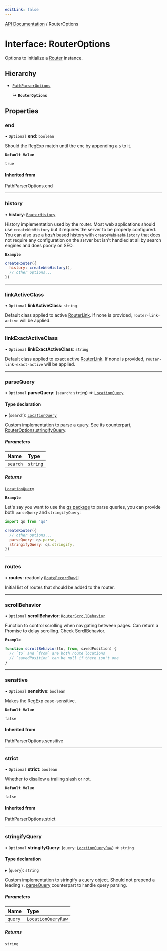```yaml
---
editLink: false
---
```


[API Documentation](../index.md) / RouterOptions

# Interface: RouterOptions

Options to initialize a [Router](Router.md) instance.

## Hierarchy

- [`PathParserOptions`](../index.md#PathParserOptions)

  ↳ **`RouterOptions`**

## Properties

### end

• `Optional` **end**: `boolean`

Should the RegExp match until the end by appending a `$` to it.

**`Default Value`**

`true`

#### Inherited from

PathParserOptions.end

___

### history

• **history**: [`RouterHistory`](RouterHistory.md)

History implementation used by the router. Most web applications should use
`createWebHistory` but it requires the server to be properly configured.
You can also use a _hash_ based history with `createWebHashHistory` that
does not require any configuration on the server but isn't handled at all
by search engines and does poorly on SEO.

**`Example`**

```js
createRouter({
  history: createWebHistory(),
  // other options...
})
```

___

### linkActiveClass

• `Optional` **linkActiveClass**: `string`

Default class applied to active [RouterLink](../index.md#RouterLink). If none is provided,
`router-link-active` will be applied.

___

### linkExactActiveClass

• `Optional` **linkExactActiveClass**: `string`

Default class applied to exact active [RouterLink](../index.md#RouterLink). If none is provided,
`router-link-exact-active` will be applied.

___

### parseQuery

• `Optional` **parseQuery**: (`search`: `string`) => [`LocationQuery`](../index.md#LocationQuery)

#### Type declaration

▸ (`search`): [`LocationQuery`](../index.md#LocationQuery)

Custom implementation to parse a query. See its counterpart,
[RouterOptions.stringifyQuery](RouterOptions.md#stringifyQuery).

##### Parameters

| Name | Type |
| :------ | :------ |
| `search` | `string` |

##### Returns

[`LocationQuery`](../index.md#LocationQuery)

**`Example`**

Let's say you want to use the [qs package](https://github.com/ljharb/qs)
to parse queries, you can provide both `parseQuery` and `stringifyQuery`:
```js
import qs from 'qs'

createRouter({
  // other options...
  parseQuery: qs.parse,
  stringifyQuery: qs.stringify,
})
```

___

### routes

• **routes**: readonly [`RouteRecordRaw`](../index.md#RouteRecordRaw)[]

Initial list of routes that should be added to the router.

___

### scrollBehavior

• `Optional` **scrollBehavior**: [`RouterScrollBehavior`](RouterScrollBehavior.md)

Function to control scrolling when navigating between pages. Can return a
Promise to delay scrolling. Check ScrollBehavior.

**`Example`**

```js
function scrollBehavior(to, from, savedPosition) {
  // `to` and `from` are both route locations
  // `savedPosition` can be null if there isn't one
}
```

___

### sensitive

• `Optional` **sensitive**: `boolean`

Makes the RegExp case-sensitive.

**`Default Value`**

`false`

#### Inherited from

PathParserOptions.sensitive

___

### strict

• `Optional` **strict**: `boolean`

Whether to disallow a trailing slash or not.

**`Default Value`**

`false`

#### Inherited from

PathParserOptions.strict

___

### stringifyQuery

• `Optional` **stringifyQuery**: (`query`: [`LocationQueryRaw`](../index.md#LocationQueryRaw)) => `string`

#### Type declaration

▸ (`query`): `string`

Custom implementation to stringify a query object. Should not prepend a leading `?`.
[parseQuery](RouterOptions.md#parseQuery) counterpart to handle query parsing.

##### Parameters

| Name | Type |
| :------ | :------ |
| `query` | [`LocationQueryRaw`](../index.md#LocationQueryRaw) |

##### Returns

`string`
